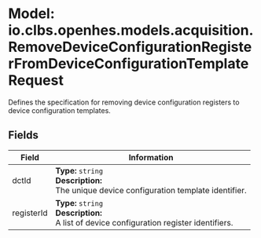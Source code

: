 # Model: io.clbs.openhes.models.acquisition.RemoveDeviceConfigurationRegisterFromDeviceConfigurationTemplateRequest

Defines the specification for removing device configuration registers to device configuration templates.

## Fields

| Field | Information |
| --- | --- |
| dctId | <b>Type:</b> `string`<br><b>Description:</b><br>The unique device configuration template identifier. |
| registerId | <b>Type:</b> `string`<br><b>Description:</b><br>A list of device configuration register identifiers. |

